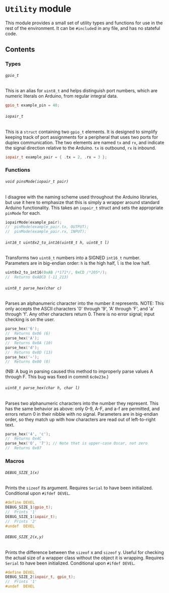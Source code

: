 # `Utility` module

This module provides a small set of utility types and functions for use in the
rest of the environment. It can be `#include`d in any file, and has no stateful
code.

## Contents

### Types

###### `gpio_t`

This is an alias for `uint8_t` and helps distinguish port numbers, which are
numeric literals on Arduino, from regular integral data.

```cpp
gpio_t example_pin = 40;
```

###### `iopair_t`

This is a `struct` containing two `gpio_t` elements. It is designed to simplify
keeping track of port assignments for a peripheral that uses two ports for
duplex communication. The two elements are named `tx` and `rx`, and indicate the
signal direction relative to the Arduino. `tx` is outbound, `rx` is inbound.

```cpp
iopair_t example_pair = { .tx = 2, .rx = 3 };
```

### Functions

###### `void pinsMode(iopair_t pair)`

I disagree with the naming scheme used throughout the Arduino libraries, but use
it here to emphasize that this is simply a wrapper around standard Arduino
functionality. This takes an `iopair_t` struct and sets the appropriate
`pinMode` for each.

```cpp
iopairMode(example_pair);
//  pinMode(example_pair.tx, OUTPUT);
//  pinMode(example_pair.rx, INPUT);
```

###### `int16_t uint8x2_to_int16(uint8_t h, uint8_t l)`

Transforms two `uint8_t` numbers into a SIGNED `int16_t` number. Parameters are
in big-endian order: `h` is the high half, `l` is the low half.

```cpp
uint8x2_to_int16(0xAB /*171*/, 0xCD /*205*/);
//  Returns 0xABCD (-11_213)
```

###### `uint8_t parse_hex(char c)`

Parses an alphanumeric character into the number it represents. NOTE: This only
accepts the ASCII characters '0' through '9', 'A' through 'F', and 'a' through
'f'. Any other characters return 0. There is no error signal; input checking is
on the user.

```cpp
parse_hex('6');
//  Returns 0x06 (6)
parse_hex('A');
//  Returns 0x0A (10)
parse_hex('d');
//  Returns 0x0D (13)
parse_hex('~');
//  Returns 0x00 (0)
```

(NB: A bug in parsing caused this method to improperly parse values A through F.
This bug was fixed in commit `6c0e23e`.)

###### `uint8_t parse_hex(char h, char l)`

Parses two alphanumeric characters into the number they represent. This has the
same behavior as above: only 0-9, A-F, and a-f are permitted, and errors return
0 in their nibble with no signal. Parameters are in big-endian order, so they
match up with how characters are read out of left-to-right text.

```cpp
parse_hex('4', 'c');
//  Returns 0x4C
parse_hex('O', '7'); // Note that is upper-case Oscar, not zero
//  Returns 0x07
```

### Macros

###### `DEBUG_SIZE_1(x)`

Prints the `sizeof` its argument. Requires `Serial` to have been initialized.
Conditional upon `#ifdef DEVEL`.

```cpp
#define DEVEL
DEBUG_SIZE_1(gpio_t);
//  Prints '1'
DEBUG_SIZE_1(iopair_t);
//  Prints '2'
#undef  DEVEL
```

###### `DEBUG_SIZE_2(x,y)`

Prints the difference between the `sizeof` x and `sizeof` y. Useful for checking
the actual size of a wrapper class without the object it is wrapping. Requires
`Serial` to have been initialized. Conditional upon `#ifdef DEVEL`.

```cpp
#define DEVEL
DEBUG_SIZE_2(iopair_t, gpio_t);
//  Prints '1'
#undef  DEVEL
```
